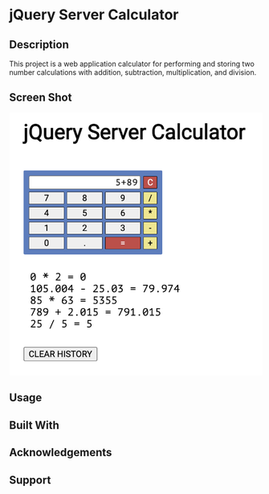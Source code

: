 # jQuery Server Calculator

## Description

This project is a web application calculator for performing and storing two number calculations with addition, subtraction, multiplication, and division. 

## Screen Shot
![project screen shot](/images/calculatorScreenShot.png)

## Usage

## Built With

## Acknowledgements

## Support



